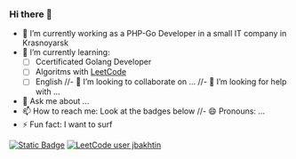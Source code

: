### Hi there 👋

- 🔭 I’m currently working as a PHP-Go Developer in a small IT company in Krasnoyarsk
- 🌱 I’m currently learning:
  - [ ] Сcertificated Golang Developer
  - [ ] Algoritms with [LeetCode](https://leetcode.com/jbakhtin/)
  - [ ] English 
//- 👯 I’m looking to collaborate on ...
//- 🤔 I’m looking for help with ...
- 💬 Ask me about ...
- 📫 How to reach me: Look at the badges below
//- 😄 Pronouns: ...
- ⚡ Fun fact: I want to surf

[![Static Badge](https://img.shields.io/badge/telegram-blue?logo=telegram&logoColor=white)](https://t.me/Bakhtin_Yuriy) [![LeetCode user jbakhtin](https://img.shields.io/badge/dynamic/json?style=flat&labelColor=black&color=%23ffa116&label=Solved&query=solvedOverTotal&url=https%3A%2F%2Fbadge.xyli.tech/%2Fapi%2Fusers%2Fjbakhtin&logo=leetcode&logoColor=yellow)](https://leetcode.com/jbakhtin/)

